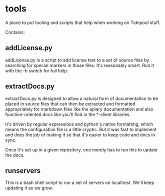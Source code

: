 tools
=====

A place to put tooling and scripts that help when working on Tidepool stuff.

Contains:

## addLicense.py
addLicense.py is a script to add license text to a set of source files by searching for special markers in those files. 
It's reasonably smart. 
Run it with the -h switch for full help.

## extractDocs.py
extractDocs.py is designed to allow a natural form of documentation to be placed in source files that can then be extracted and
formatted appropriately for markdown files like the apiary documentation and also function-oriented docs like you'll find in
the *-client libraries.

It's driven by regular expressions and python's native formatting, which means the configuration file is a little cryptic. But it
was fast to implement and does the job of making it so that it's easier to keep code and docs in sync.

Once it's set up in a given repository, one merely has to run this to update the docs.

## runservers
This is a bash shell script to run a set of servers on localhost. We'll keep updating it as we grow.

